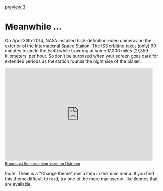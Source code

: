 
[preview:3](aboutmdwiki.md)

Meanwhile ...
=====

On April 30th 2014, NASA installed high-definition video cameras on the exterior of the International Space Station. The ISS orbiting takes (only) 90 minutes to circle the Earth while traveling at some 17,000 miles (27,359 kilometers) per hour. So don’t be surprised when your screen goes dark for extended periods as the station rounds the night side of the planet.

<iframe width="480" height="302" src="http://www.ustream.tv/embed/17074538?v=3&amp;wmode=direct" scrolling="no" frameborder="0" style="border: 0px none transparent;">    </iframe>
<br /><a href="http://www.ustream.tv" style="font-size: 12px; line-height: 20px; font-weight: normal; text-align: left;" target="_blank">Broadcast live streaming video on Ustream</a>


!note: There is a "Change theme" menu item in the main menu. If you find this theme difficult to read, try one of the more manuscript-like themes that are available.
